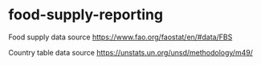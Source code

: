 # food-supply-reporting

Food supply data source
https://www.fao.org/faostat/en/#data/FBS

Country table data source
https://unstats.un.org/unsd/methodology/m49/
